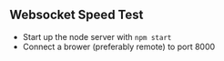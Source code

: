 Websocket Speed Test
--------------------

- Start up the node server with `npm start`
- Connect a brower (preferably remote) to port 8000
